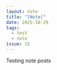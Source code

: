 ```yaml
---
layout: note
title: "[Note]"
date: 2025-10-29
tags:
  - test
  - note
issue: 15
---
```


Testing note posts
